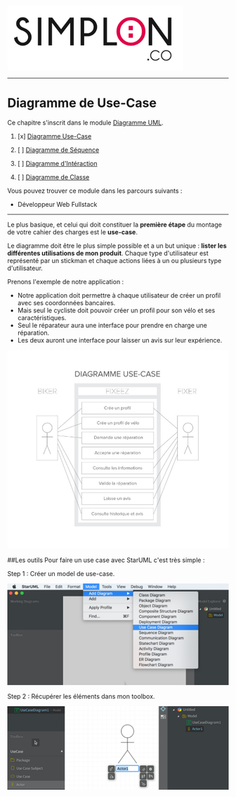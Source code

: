 <img src="readme/img/simplon.jpg" width="400">

----------------------

# Diagramme de Use-Case

Ce chapitre s'inscrit dans le module [Diagramme UML](https://github.com/simplonco/Diagrammes-UML).

1. [x] [Diagramme Use-Case](https://github.com/simplonco/UML-Use-Case)
	
2. [ ] [Diagramme de Séquence](https://github.com/simplonco/UML-Sequence)
	
3. [ ] [Diagramme d'Intéraction](https://github.com/simplonco/UML-Interaction)
	
4. [ ] [Diagramme de Classe](https://github.com/simplonco/UML-Class)

Vous pouvez trouver ce module dans les parcours suivants :

+ Développeur Web Fullstack

------------

Le plus basique, et celui qui doit constituer la **première étape** du montage de votre cahier des charges est le **use-case**.

Le diagramme doit être le plus simple possible et a un but unique : **lister les différentes utilisations de mon produit**. Chaque type d'utilisateur est représenté par un stickman et chaque actions liées à un ou plusieurs type d'utilisateur.

Prenons l'exemple de notre application :

+ Notre application doit permettre à chaque utilisateur de créer un profil avec ses coordonnées bancaires.
+ Mais seul le cycliste doit pouvoir créer un profil pour son vélo et ses caractéristiques.
+ Seul le réparateur aura une interface pour prendre en charge une réparation.
+ Les deux auront une interface pour laisser un avis sur leur expérience.

![Diagramme de use-case](readme/img/use-case.jpg)

##Les outils
Pour faire un use case avec StarUML c'est très simple :

Step 1 : Créer un model de use-case.

![Diagramme de use-case](readme/img/starUML-create.png)

Step 2 : Récupérer les éléments dans mon toolbox.

![Diagramme de use-case](readme/img/starUML-Actor.png)

